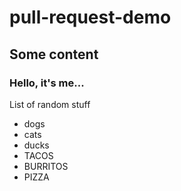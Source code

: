 # pull-request-demo

## Some content

### Hello, it's me...

List of random stuff

- dogs
- cats
- ducks
- TACOS
- BURRITOS
- PIZZA
